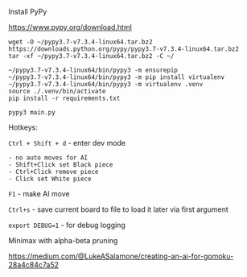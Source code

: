Install PyPy

https://www.pypy.org/download.html

```
wget -O ~/pypy3.7-v7.3.4-linux64.tar.bz2 https://downloads.python.org/pypy/pypy3.7-v7.3.4-linux64.tar.bz2
tar -xf ~/pypy3.7-v7.3.4-linux64.tar.bz2 -C ~/

~/pypy3.7-v7.3.4-linux64/bin/pypy3 -m ensurepip
~/pypy3.7-v7.3.4-linux64/bin/pypy3 -m pip install virtualenv
~/pypy3.7-v7.3.4-linux64/bin/pypy3 -m virtualenv .venv
source ./.venv/bin/activate
pip install -r requirements.txt

pypy3 main.py
```

Hotkeys:

`Ctrl + Shift + d` - enter dev mode

    - no auto moves for AI 
    - Shift+Click set Black piece 
    - Ctrl+Click remove piece
    - Click set White piece

`F1` - make AI move

`Ctrl+s` - save current board to file to load it later via first argument

`export DEBUG=1` - for debug logging

Minimax with alpha-beta pruning

https://medium.com/@LukeASalamone/creating-an-ai-for-gomoku-28a4c84c7a52
